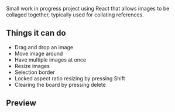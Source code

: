 Small work in progress project using React that allows images to be collaged together, typically used for collating references.

## Things it can do
* Drag and drop an image
* Move image around
* Have multiple images at once
* Resize images
* Selection border
* Locked aspect ratio resizing by pressing Shift
* Clearing the board by pressing delete

## Preview
